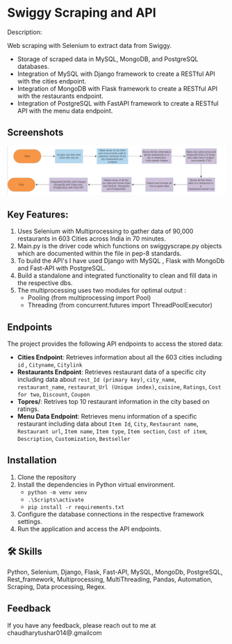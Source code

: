 
# Swiggy Scraping and API

Description:

 Web scraping with Selenium to extract data from Swiggy.
- Storage of scraped data in MySQL, MongoDB, and PostgreSQL databases.
- Integration of MySQL with Django framework to create a RESTful API with the cities endpoint.
- Integration of MongoDB with Flask framework to create a RESTful API with the restaurants endpoint.
- Integration of PostgreSQL with FastAPI framework to create a RESTful API with the menu data endpoint.



## Screenshots

![App Screenshot](https://github.com/chaudhary-tushar/Swiggy-Scraping-and-API/blob/master/flowchart.jpg)


## Key Features:

1. Uses Selenium with Multiprocessing to gather data of 90,000 restaurants in 603 Cities across India in 70 minutes.
2. Main.py is the driver code which functions on swiggyscrape.py objects which are documented within the file in pep-8 standards.
3. To build the API's I have used Django with MySQL , Flask with MongoDb and Fast-API with PostgreSQL.
4. Build a standalone and integrated functionality to clean and fill data in the respective dbs.
5. The multiprocessing uses two modules for optimal output :
    - Pooling   (from multiprocessing import Pool)
    - Threading (from concurrent.futures import ThreadPoolExecutor)

## Endpoints

The project provides the following API endpoints to access the stored data:

- **Cities Endpoint**: Retrieves information about all the 603 cities including `id` , `Cityname`, `Citylink`
- **Restaurants Endpoint**: Retrieves restaurant data of a specific city including data about `rest_Id (primary key)`, `city_name`, `restaurant_name`, `restaurat_Url (Unique index)`, `cuisine`, `Ratings`, `Cost for two`, `Discount`, `Coupon`
- **Topres/<city-name>**: Retrives top 10 restaurant information in the city based on ratings.
- **Menu Data Endpoint**: Retrieves menu information of a specific restaurant including data about  `Item Id`, `City`, `Restaurant name`, `Restaurant url`, `Item name`, `Item type`, `Item section`, `Cost of item`, `Description`, `Customization`, `Bestseller`

## Installation

1. Clone the repository
2. Install the dependencies in Python virtual environment.
    - `python -m venv venv`
    - `.\Scripts\activate` 
    - `pip install -r requirements.txt`
3. Configure the database connections in the respective framework settings.
4. Run the application and access the API endpoints.

## 🛠 Skills
Python, Selenium, Django, Flask, Fast-API, MySQL, MongoDb, PostgreSQL, Rest_framework, Multiprocessing, MultiThreading, Pandas, Automation, Scraping, Data processing, Regex. 


## Feedback

If you have any feedback, please reach out to me at chaudharytushar014@.gmailcom

